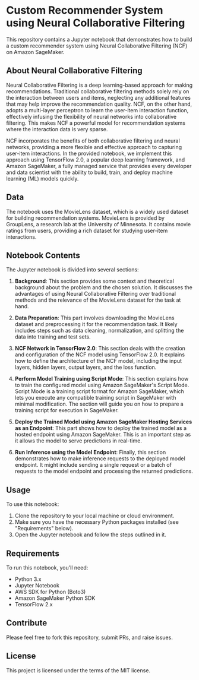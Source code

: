 # Custom Recommender System using Neural Collaborative Filtering

This repository contains a Jupyter notebook that demonstrates how to build a custom recommender system using Neural Collaborative Filtering (NCF) on Amazon SageMaker.

## About Neural Collaborative Filtering

Neural Collaborative Filtering is a deep learning-based approach for making recommendations. Traditional collaborative filtering methods solely rely on the interaction between users and items, neglecting any additional features that may help improve the recommendation quality. NCF, on the other hand, adopts a multi-layer perceptron to learn the user-item interaction function, effectively infusing the flexibility of neural networks into collaborative filtering. This makes NCF a powerful model for recommendation systems where the interaction data is very sparse.

NCF incorporates the benefits of both collaborative filtering and neural networks, providing a more flexible and effective approach to capturing user-item interactions. In the provided notebook, we implement this approach using TensorFlow 2.0, a popular deep learning framework, and Amazon SageMaker, a fully managed service that provides every developer and data scientist with the ability to build, train, and deploy machine learning (ML) models quickly.

## Data

The notebook uses the MovieLens dataset, which is a widely used dataset for building recommendation systems. MovieLens is provided by GroupLens, a research lab at the University of Minnesota. It contains movie ratings from users, providing a rich dataset for studying user-item interactions.

## Notebook Contents

The Jupyter notebook is divided into several sections:

1. **Background**: This section provides some context and theoretical background about the problem and the chosen solution. It discusses the advantages of using Neural Collaborative Filtering over traditional methods and the relevance of the MovieLens dataset for the task at hand.

2. **Data Preparation**: This part involves downloading the MovieLens dataset and preprocessing it for the recommendation task. It likely includes steps such as data cleaning, normalization, and splitting the data into training and test sets.

3. **NCF Network in TensorFlow 2.0**: This section deals with the creation and configuration of the NCF model using TensorFlow 2.0. It explains how to define the architecture of the NCF model, including the input layers, hidden layers, output layers, and the loss function.

4. **Perform Model Training using Script Mode**: This section explains how to train the configured model using Amazon SageMaker's Script Mode. Script Mode is a training script format for Amazon SageMaker, which lets you execute any compatible training script in SageMaker with minimal modification. The section will guide you on how to prepare a training script for execution in SageMaker.

5. **Deploy the Trained Model using Amazon SageMaker Hosting Services as an Endpoint**: This part shows how to deploy the trained model as a hosted endpoint using Amazon SageMaker. This is an important step as it allows the model to serve predictions in real-time.

6. **Run Inference using the Model Endpoint**: Finally, this section demonstrates how to make inference requests to the deployed model endpoint. It might include sending a single request or a batch of requests to the model endpoint and processing the returned predictions.

## Usage

To use this notebook:

1. Clone the repository to your local machine or cloud environment.
2. Make sure you have the necessary Python packages installed (see "Requirements" below).
3. Open the Jupyter notebook and follow the steps outlined in it.

## Requirements

To run this notebook, you'll need:

- Python 3.x
- Jupyter Notebook
- AWS SDK for Python (Boto3)
- Amazon SageMaker Python SDK
- TensorFlow 2.x

## Contribute

Please feel free to fork this repository, submit PRs, and raise issues.

## License

This project is licensed under the terms of the MIT license.
